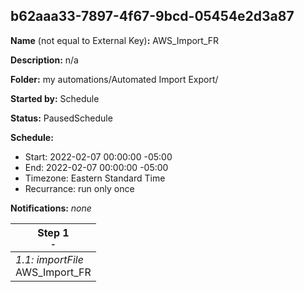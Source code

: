 ## b62aaa33-7897-4f67-9bcd-05454e2d3a87

**Name** (not equal to External Key)**:** AWS_Import_FR

**Description:** n/a

**Folder:** my automations/Automated Import Export/

**Started by:** Schedule

**Status:** PausedSchedule

**Schedule:**

* Start: 2022-02-07 00:00:00 -05:00
* End: 2022-02-07 00:00:00 -05:00
* Timezone: Eastern Standard Time
* Recurrance: run only once

**Notifications:** _none_


| Step 1<br>_<small>-</small>_ |
| --- |
| _1.1: importFile_<br>AWS_Import_FR |
